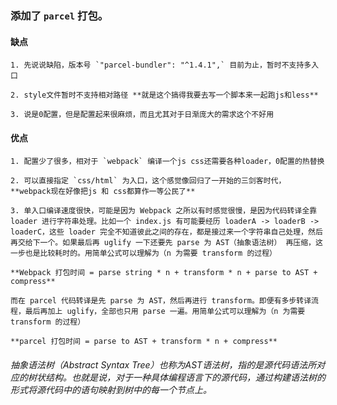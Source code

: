 ### 添加了 `parcel` 打包。

#### 缺点

    1. 先说说缺陷，版本号 `"parcel-bundler": "^1.4.1",` 目前为止，暂时不支持多入口

    2. style文件暂时不支持相对路径 **就是这个搞得我要去写一个脚本来一起跑js和less**

    3. 说是0配置，但是配置起来很麻烦，而且尤其对于日渐庞大的需求这个不好用

#### 优点

    1. 配置少了很多，相对于 `webpack` 编译一个js css还需要各种loader，0配置的热替换

    2. 可以直接指定 `css/html` 为入口，这个感觉像回归了一开始的三剑客时代，**webpack现在好像把js 和 css都算作一等公民了**

    3. 单入口编译速度很快，可能是因为 Webpack 之所以有时感觉很慢，是因为代码转译全靠 loader 进行字符串处理。比如一个 index.js 有可能要经历 loaderA -> loaderB -> loaderC，这些 loader 完全不知道彼此之间的存在，都是接过来一个字符串自己处理，然后再交给下一个。如果最后再 uglify 一下还要先 parse 为 AST（抽象语法树） 再压缩，这一步也是比较耗时的。用简单公式可以理解为（n 为需要 transform 的过程）

    **Webpack 打包时间 = parse string * n + transform * n + parse to AST + compress**

    而在 parcel 代码转译是先 parse 为 AST，然后再进行 transform。即便有多步转译流程，最后再加上 uglify，全部也只用 parse 一遍。用简单公式可以理解为（n 为需要 transform 的过程）

    **parcel 打包时间 = parse to AST + transform * n + compress**




###### 抽象语法树（Abstract Syntax Tree）也称为AST语法树，指的是源代码语法所对应的树状结构。也就是说，对于一种具体编程语言下的源代码，通过构建语法树的形式将源代码中的语句映射到树中的每一个节点上。
